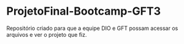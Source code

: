 # ProjetoFinal-Bootcamp-GFT3
Repositório criado para que a equipe DIO e GFT possam acessar os arquivos e ver o projeto que fiz.
